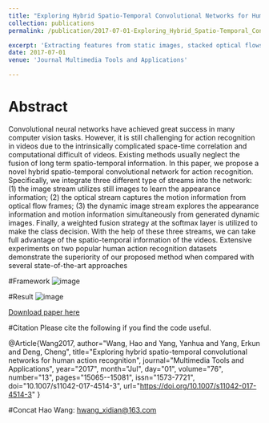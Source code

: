 ```yaml
---
title: "Exploring Hybrid Spatio-Temporal Convolutional Networks for Human Action Recognition"
collection: publications
permalink: /publication/2017-07-01-Exploring_Hybrid_Spatio-Temporal_Convolutional_Networks_for_Human_Action_Recognition

excerpt: 'Extracting features from static images, stacked optical flows and dynamic images and then performing weighted fusion to obtain 94.1% on UCF101/ 70.4% on HMDB51'
date: 2017-07-01
venue: 'Journal Multimedia Tools and Applications'

---
```

# Abstract
Convolutional neural networks have achieved great success in many computer vision tasks. However, it is still challenging for action recognition in videos due to the intrinsically complicated space-time correlation and computational difficult of videos. Existing methods usually neglect the fusion of long term spatio-temporal information. In this paper, we propose a novel hybrid spatio-temporal convolutional network for action recognition. Specifically, we integrate three different type of streams into the network: (1) the image stream utilizes still images to learn the appearance information; (2) the optical stream captures the motion information from optical flow frames; (3) the dynamic image stream explores the appearance information and motion information simultaneously from generated dynamic images. Finally, a weighted fusion strategy at the softmax layer is utilized to make the class decision. With the help of these three streams, we can take full advantage of the spatio-temporal information of the videos. Extensive experiments on two popular human action recognition datasets demonstrate the superiority of our proposed method when compared with several state-of-the-art approaches

#Framework
![image](https://haowang1992.github.io/MTAP17/Framework.png)

#Result
![image](https://haowang1992.github.io/MTAP17/Result.png)

[Download paper here](http://haowang1992.github.io/files/MTAP17/MTAP17-HybridThreeStreamAR.pdf)


#Citation
Please cite the following if you find the code useful.

@Article{Wang2017,
author="Wang, Hao
and Yang, Yanhua
and Yang, Erkun
and Deng, Cheng",
title="Exploring hybrid spatio-temporal convolutional networks for human action recognition",
journal="Multimedia Tools and Applications",
year="2017",
month="Jul",
day="01",
volume="76",
number="13",
pages="15065--15081",
issn="1573-7721",
doi="10.1007/s11042-017-4514-3",
url="https://doi.org/10.1007/s11042-017-4514-3"
}

#Concat
Hao Wang: hwang_xidian@163.com

